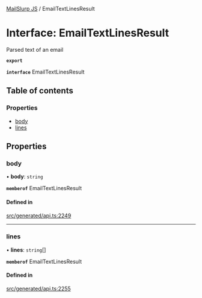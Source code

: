 [MailSlurp JS](../README.md) / EmailTextLinesResult

# Interface: EmailTextLinesResult

Parsed text of an email

**`export`**

**`interface`** EmailTextLinesResult

## Table of contents

### Properties

- [body](EmailTextLinesResult.md#body)
- [lines](EmailTextLinesResult.md#lines)

## Properties

### body

• **body**: `string`

**`memberof`** EmailTextLinesResult

#### Defined in

[src/generated/api.ts:2249](https://github.com/mailslurp/mailslurp-client/blob/113e801/src/generated/api.ts#L2249)

___

### lines

• **lines**: `string`[]

**`memberof`** EmailTextLinesResult

#### Defined in

[src/generated/api.ts:2255](https://github.com/mailslurp/mailslurp-client/blob/113e801/src/generated/api.ts#L2255)
